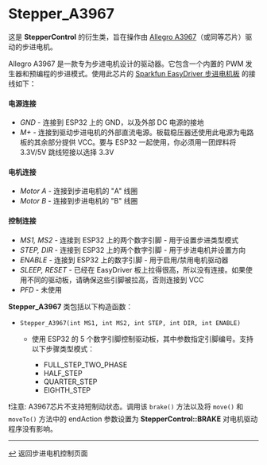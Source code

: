# Stepper_A3967

这是 **StepperControl** 的衍生类，旨在操作由 [Allegro A3967](https://cdn.sparkfun.com/datasheets/Robotics/A3967-Datasheet.pdf)（或同等芯片）驱动的步进电机。

Allegro A3967 是一款专为步进电机设计的驱动器。它包含一个内置的 PWM 发生器和预编程的步进模式。使用此芯片的 [Sparkfun EasyDriver 步进电机板](https://learn.sparkfun.com/tutorials/easy-driver-hook-up-guide?_ga=2.152816825.1841726212.1688220137-156607829.1686369274) 的接线如下：

#### **电源连接**
  * *GND* - 连接到 ESP32 上的 GND，以及外部 DC 电源的接地
  * *M+* - 连接到驱动步进电机的外部直流电源。板载稳压器还使用此电源为电路板的其余部分提供 VCC。要与 ESP32 一起使用，你必须用一团焊料将 3.3V/5V 跳线短接以选择 3.3V
#### **电机连接**
  *  *Motor A* - 连接到步进电机的 "A" 线圈
  *  *Motor B* - 连接到步进电机的 "B" 线圈
#### **控制连接**
  * *MS1, MS2* - 连接到 ESP32 上的两个数字引脚 - 用于设置步进类型模式
  * *STEP, DIR* - 连接到 ESP32 上的两个数字引脚 - 用于步进电机并设置方向
  * *ENABLE* - 连接到 ESP32 上的数字引脚 - 用于启用/禁用电机驱动器
  * *SLEEP, RESET* - 已经在 EasyDriver 板上拉得很高，所以没有连接。如果使用不同的驱动板，请确保这些引脚被拉高，否则连接到 VCC
  * *PFD* - 未使用
 
**Stepper_A3967** 类包括以下构造函数：
  * `Stepper_A3967(int MS1, int MS2, int STEP, int DIR, int ENABLE)`
    * 使用 ESP32 的 5 个数字引脚控制驱动板，其中参数指定引脚编号。支持以下步骤类型模式：
          
      * FULL_STEP_TWO_PHASE
      * HALF_STEP
      * QUARTER_STEP
      * EIGHTH_STEP

❗注意: A3967芯片不支持短制动状态。调用该 `brake()` 方法以及将 `move()` 和 `moveTo()` 方法中的 endAction 参数设置为 **StepperControl::BRAKE** 对电机驱动程序没有影响。

---

[↩️](../Stepper.md) 返回步进电机控制页面
